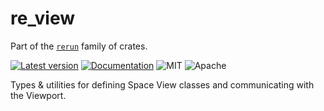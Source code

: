 # re_view

Part of the [`rerun`](https://github.com/rerun-io/rerun) family of crates.

[![Latest version](https://img.shields.io/crates/v/re_view.svg)](https://crates.io/crates/re_view)
[![Documentation](https://docs.rs/re_view/badge.svg)](https://docs.rs/re_view)
![MIT](https://img.shields.io/badge/license-MIT-blue.svg)
![Apache](https://img.shields.io/badge/license-Apache-blue.svg)

Types & utilities for defining Space View classes and communicating with the Viewport.

